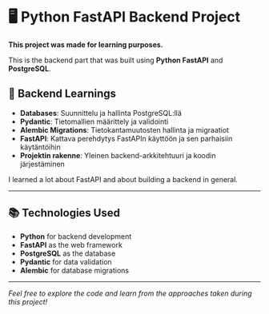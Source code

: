 # 🖥️ Python FastAPI Backend Project

**This project was made for learning purposes.**

This is the backend part that was built using **Python FastAPI** and **PostgreSQL**.

## 🚀 Backend Learnings

- **Databases**: Suunnittelu ja hallinta PostgreSQL:llä
- **Pydantic**: Tietomallien määrittely ja validointi
- **Alembic Migrations**: Tietokantamuutosten hallinta ja migraatiot
- **FastAPI**: Kattava perehdytys FastAPIn käyttöön ja sen parhaisiin käytäntöihin
- **Projektin rakenne**: Yleinen backend-arkkitehtuuri ja koodin järjestäminen

I learned a lot about FastAPI and about building a backend in general.

---

## 📚 Technologies Used

- **Python** for backend development
- **FastAPI** as the web framework
- **PostgreSQL** as the database
- **Pydantic** for data validation
- **Alembic** for database migrations

---

*Feel free to explore the code and learn from the approaches taken during this project!*
